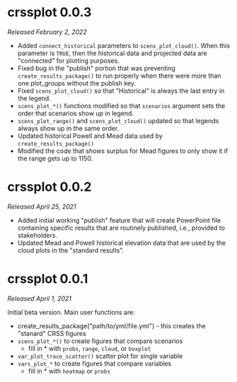 # crssplot 0.0.3

*Released February 2, 2022*

- Added `connect_historical` parameters to `scens_plot_cloud()`. When this parameter is `TRUE`, then the historical data and projected data are "connected" for plotting purposes. 
- Fixed bug in the "publish" portion that was preventing `create_results_package()` to run properly when there were more than one plot_groups without the publish key. 
- Fixed `scens_plot_cloud()` so that "Historical" is always the last entry in the legend.
- `scens_plot_*()` functions modified so that `scenarios` argument sets the order that scenarios show up in legend.
- `scens_plot_range()` and `scens_plot_cloud()` updated so that legends always show up in the same order.
- Updated historical Powell and Mead data used by `create_results_package()`
- Modified the code that shows surplus for Mead figures to only show it if the range gets up to 1150. 

# crssplot 0.0.2

*Released April 25, 2021*

- Added initial working "publish" feature that will create PowerPoint file containing specific results that are routinely published, i.e., provided to stakeholders. 
- Updated Mead and Powell historical elevation data that are used by the cloud plots in the "standard results".

# crssplot 0.0.1

*Released April 1, 2021*

Initial beta version. Main user functions are:

- create_results_package("path/to/yml/file.yml") - this creates the "stanard" CRSS figures
- `scens_plot_*()` to create figures that compare scenarios
  - fill in * with `probs`, `range`, `cloud`, or `boxplot`
- `var_plot_trace_scatter()` scatter plot for single variable
- `vars_plot_*` to create figures that compare variables
  - fill in * with `heatmap` or `probs`
  